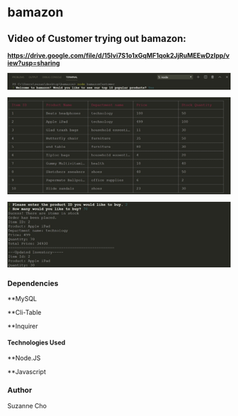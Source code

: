 # bamazon

## Video of Customer trying out bamazon:
**https://drive.google.com/file/d/15lvi7S1o1xGqMF1qok2JjRuMEEwDzIpp/view?usp=sharing**


![Screenshot](/images/screenshot1.jpg)


![Screenshot](/images/screenshot2.jpg)


![Screenshot](/images/screenshot3.jpg)

### Dependencies
**MySQL

**Cli-Table

**Inquirer

#### Technologies Used

**Node.JS

**Javascript


### Author
Suzanne Cho
